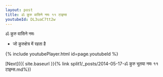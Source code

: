 ```yaml
---
layout: post
title: ॐ कुरु वासिने नमः ११ टाइम्स
youtubeId: DL3uaC7tt2w
---
```

 
 
 ॐ कुरु वासिने नमः  
 
 -  जो कुरुक्षेत्र में रहता है 
 
  
 
  
 
 
 
 
 
 


{% include youtubePlayer.html id=page.youtubeId %}
 
[Next]({{ site.baseurl }}{% link  split1/_posts/2014-05-17-ॐ कुरु भूतया नमः ११ टाइम्स.md%})
 
